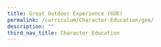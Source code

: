 ```yaml
---
title: Great Outdoor Experience (GOE)
permalink: /curriculum/Character-Education/goe/
description: ""
third_nav_title: Character Education
---
```

